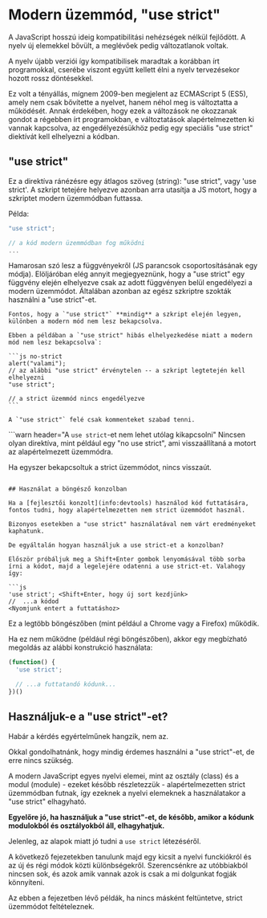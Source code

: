 # Modern üzemmód, "use strict"

A JavaScript hosszú ideig kompatibilitási nehézségek nélkül fejlődött. A nyelv új elemekkel bővült, a meglévőek pedig változatlanok voltak.

A nyelv újabb verziói így kompatibilisek maradtak a korábban írt programokkal, cserébe viszont együtt kellett élni a nyelv tervezésekor hozott rossz döntésekkel.

Ez volt a tényállás, mígnem 2009-ben megjelent az ECMAScript 5 (ES5), amely nem csak bővítette a nyelvet, hanem néhol meg is változtatta a működését. Annak érdekében, hogy ezek a változások ne okozzanak gondot a régebben írt programokban, e változtatások alapértelmezetten ki vannak kapcsolva, az engedélyezésükhöz pedig egy speciális "use strict" diektívát kell elhelyezni a kódban.

## "use strict"

Ez a direktíva ránézésre egy átlagos szöveg (string): "use strict", vagy 'use strict'. A szkript tetejére helyezve azonban arra utasítja a JS motort, hogy a szkriptet modern üzemmódban futtassa.

Példa:

```js
"use strict";

// a kód modern üzemmódban fog működni
...
```

Hamarosan szó lesz a függvényekről (JS parancsok csoportosításának egy módja). Elöljáróban elég annyit megjegyeznünk, hogy a "use strict" egy függvény elején elhelyezve csak az adott függvényen belül engedélyezi a modern üzemmódot. Általában azonban az egész szkriptre szokták használni a "use strict"-et.

````warn header="Győződj meg róla, hogy a \"use strict\" mindig a szkript tetején van!"
Fontos, hogy a `"use strict"` **mindig** a szkript elején legyen, különben a modern mód nem lesz bekapcsolva.

Ebben a példában a `"use strict" hibás elhelyezkedése miatt a modern mód nem lesz bekapcsolva`:

```js no-strict
alert("valami");
// az alábbi "use strict" érvénytelen -- a szkript legtetején kell elhelyezni
"use strict";

// a strict üzemmód nincs engedélyezve
```

A `"use strict"` felé csak kommenteket szabad tenni.
````

```warn header="A `use strict`-et nem lehet utólag kikapcsolni"
Nincsen olyan direktíva, mint például egy "no use strict", ami visszaállítaná a motort az alapértelmezett üzemmódra.

Ha egyszer bekapcsoltuk a strict üzemmódot, nincs visszaút.
```

## Használat a böngésző konzolban

Ha a [fejlesztői konzolt](info:devtools) használod kód futtatására, fontos tudni, hogy alapértelmezetten nem strict üzemmódot használ.

Bizonyos esetekben a "use strict" használatával nem várt eredményeket kaphatunk.

De egyáltalán hogyan használjuk a use strict-et a konzolban?

Először próbáljuk meg a Shift+Enter gombok lenyomásával több sorba írni a kódot, majd a legelejére odatenni a use strict-et. Valahogy így:

```js
'use strict'; <Shift+Enter, hogy új sort kezdjünk>
//  ...a kódod
<Nyomjunk entert a futtatáshoz>
```

Ez a legtöbb böngészőben (mint például a Chrome vagy a Firefox) működik.

Ha ez nem működne (például régi böngészőben), akkor egy megbízható megoldás az alábbi konstrukció használata:

```js
(function() {
  'use strict';

  // ...a futtatandó kódunk...
})()
```

## Használjuk-e a "use strict"-et?

Habár a kérdés egyértelműnek hangzik, nem az.

Okkal gondolhatnánk, hogy mindig érdemes használni a "use strict"-et, de erre nincs szükség.

A modern JavaScript egyes nyelvi elemei, mint az osztály (class) és a modul (module) - ezeket később részletezzük - alapértelmezetten strict üzemmódban futnak, így ezeknek a nyelvi elemeknek a használatakor a "use strict" elhagyható.

**Egyelőre jó, ha használjuk a "use strict"-et, de később, amikor a kódunk modulokból és osztályokból áll, elhagyhatjuk.**

Jelenleg, az alapok miatt jó tudni a `use strict` létezéséről. 

A következő fejezetekben tanulunk majd egy kicsit a nyelvi funckiókról és az új és régi módok közti különbségekről. Szerencsénkre az utóbbiakból nincsen sok, és azok amik vannak azok is csak a mi dolgunkat fogják könnyíteni.

Az ebben a fejezetben lévő példák, ha nincs másként feltüntetve, strict üzemmódot feltételeznek.
